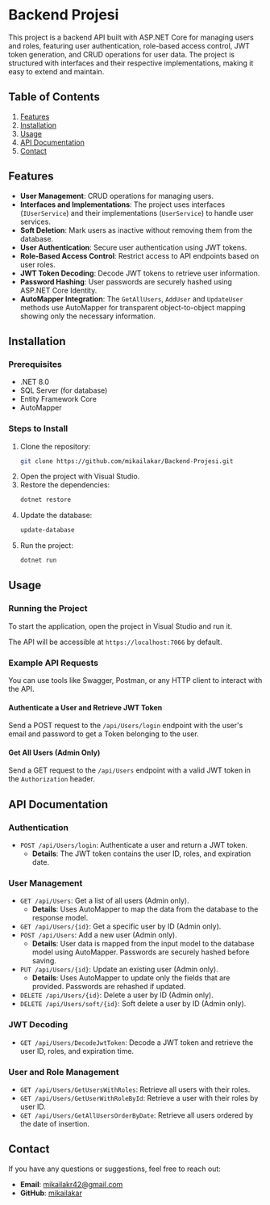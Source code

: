 # Backend Projesi

This project is a backend API built with ASP.NET Core for managing users and roles, featuring user authentication, role-based access control, JWT token generation, and CRUD operations for user data. The project is structured with interfaces and their respective implementations, making it easy to extend and maintain.

## Table of Contents

1. [Features](#features)
2. [Installation](#installation)
3. [Usage](#usage)
4. [API Documentation](#api-documentation)
5. [Contact](#contact)

## Features

- **User Management**: CRUD operations for managing users.
- **Interfaces and Implementations**: The project uses interfaces (`IUserService`) and their implementations (`UserService`) to handle user services.
- **Soft Deletion**: Mark users as inactive without removing them from the database.
- **User Authentication**: Secure user authentication using JWT tokens.
- **Role-Based Access Control**: Restrict access to API endpoints based on user roles.
- **JWT Token Decoding**: Decode JWT tokens to retrieve user information.
- **Password Hashing**: User passwords are securely hashed using ASP.NET Core Identity.
- **AutoMapper Integration**: The `GetAllUsers`, `AddUser` and `UpdateUser` methods use AutoMapper for transparent object-to-object mapping showing only the necessary information.

## Installation

### Prerequisites

- .NET 8.0
- SQL Server (for database)
- Entity Framework Core
- AutoMapper

### Steps to Install

1. Clone the repository:
    ```bash
    git clone https://github.com/mikailakar/Backend-Projesi.git
    ```
2. Open the project with Visual Studio.
3. Restore the dependencies:
    ```bash
    dotnet restore
    ```
4. Update the database:
    ```bash
    update-database
    ```
5. Run the project:
    ```bash
    dotnet run
    ```

## Usage

### Running the Project

To start the application, open the project in Visual Studio and run it.

The API will be accessible at `https://localhost:7066` by default.

### Example API Requests

You can use tools like Swagger, Postman, or any HTTP client to interact with the API.

#### Authenticate a User and Retrieve JWT Token

Send a POST request to the `/api/Users/login` endpoint with the user's email and password to get a Token belonging to the user.

#### Get All Users (Admin Only)

Send a GET request to the `/api/Users` endpoint with a valid JWT token in the `Authorization` header.

## API Documentation

### Authentication

- `POST /api/Users/login`: Authenticate a user and return a JWT token.
  - **Details**: The JWT token contains the user ID, roles, and expiration date.

### User Management

- `GET /api/Users`: Get a list of all users (Admin only).
  - **Details**: Uses AutoMapper to map the data from the database to the response model.
- `GET /api/Users/{id}`: Get a specific user by ID (Admin only).
- `POST /api/Users`: Add a new user (Admin only).
  - **Details**: User data is mapped from the input model to the database model using AutoMapper. Passwords are securely hashed before saving.
- `PUT /api/Users/{id}`: Update an existing user (Admin only).
  - **Details**: Uses AutoMapper to update only the fields that are provided. Passwords are rehashed if updated.
- `DELETE /api/Users/{id}`: Delete a user by ID (Admin only).
- `DELETE /api/Users/soft/{id}`: Soft delete a user by ID (Admin only).

### JWT Decoding

- `GET /api/Users/DecodeJwtToken`: Decode a JWT token and retrieve the user ID, roles, and expiration time.

### User and Role Management

- `GET /api/Users/GetUsersWithRoles`: Retrieve all users with their roles.
- `GET /api/Users/GetUserWithRoleById`: Retrieve a user with their roles by user ID.
- `GET /api/Users/GetAllUsersOrderByDate`: Retrieve all users ordered by the date of insertion.

## Contact

If you have any questions or suggestions, feel free to reach out:

- **Email**: mikailakr42@gmail.com
- **GitHub**: [mikailakar](https://github.com/mikailakar)
